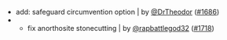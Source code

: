 - add: safeguard circumvention option | by [@DrTheodor](https://github.com/DrTheodor) ([#1686](https://github.com/amblelabs/ait/pull/1686))
- + fix anorthosite stonecutting | by [@rapbattlegod32](https://github.com/rapbattlegod32) ([#1718](https://github.com/amblelabs/ait/pull/1718))
